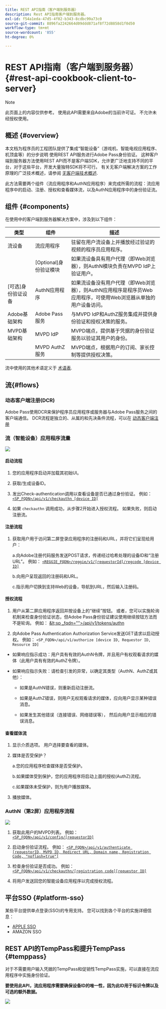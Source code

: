 ```yaml
---
title: REST API指南（客户端到服务器）
description: Rest API指南客户端到服务器。
exl-id: f54a1eda-47d5-4f02-b343-8cdbc99a73c0
source-git-commit: 8896fa2242664d09ddd871af8f72d8858d1f0d50
workflow-type: tm+mt
source-wordcount: '855'
ht-degree: 0%

---
```


# REST API指南（客户端到服务器） {#rest-api-cookbook-client-to-server}

>[!NOTE]
>
>此页面上的内容仅供参考。 使用此API需要来自Adobe的当前许可证。 不允许未经授权使用。


## 概述 {#overview}

本文档为程序员的工程团队提供了集成“智能设备”（游戏机、智能电视应用程序、机顶盒等）的分步说明 使用REST API服务进行Adobe Pass身份验证。 这种客户端到服务器方法使用REST API而不是客户端SDK，允许更广泛地支持不同的平台，对于这些平台，开发大量独特SDK将不可行。 有关无客户端解决方案的工作原理的广泛技术概述，请参阅 [无客户端技术概述](/help/authentication/rest-api-overview.md).


此方法需要两个组件（流应用程序和AuthN应用程序）来完成所需的流程：流应用程序中的启动、注册、授权和查看媒体流，以及AuthN应用程序中的身份验证流。

## 组件 {#components}

在使用中的客户端到服务器解决方案中，涉及到以下组件：



| 类型 | 组件 | 描述 |
| --- | --- | --- |
| 流设备 | 流应用程序 | 驻留在用户流设备上并播放经过验证的视频的程序员应用程序。 |
| | \[Optional\]身份验证模块 | 如果流设备具有用户代理（即Web浏览器），则AuthN模块负责在MVPD IdP上验证用户。 |
| \[可选\]身份验证设备 | AuthN应用程序 | 如果流设备没有用户代理（即Web浏览器），则AuthN应用程序是程序员Web应用程序，可使用Web浏览器从单独的用户设备访问。 |
| Adobe基础架构 | Adobe Pass服务 | 与MVPD IdP和AuthZ服务集成并提供身份验证和授权决策的服务。 |
| MVPD基础架构 | MVPD IdP | MVPD端点，提供基于凭据的身份验证服务以验证其用户的身份。 |
| | MVPD AuthZ服务 | MVPD端点，根据用户的订阅、家长控制等提供授权决策。 |



流中使用的其他术语定义于 [术语表](/help/authentication/glossary.md).

## 流{#flows}

### 动态客户端注册(DCR)

Adobe Pass使用DCR来保护程序员应用程序或服务器与Adobe Pass服务之间的客户端通信。 DCR流程是独立的、从属的和先决条件流程，可以在 [动态客户端注册](/help/authentication/dynamic-client-registration.md)


### 流（智能设备）应用程序流量

![](assets/smart-device-app-flow.png)

#### 启动流程

1. 您的应用程序启动并加载其初始UI。

2. 获取/生成设备ID。

3. 发出Check-authentication调用以查看设备是否已通过身份验证。  例如： [`<SP_FQDN>/api/v1/checkauthn [device ID]`](/help/authentication/check-authentication-token.md)

4. 如果 `checkauthn` 调用成功，从步骤2开始进入授权流程。  如果失败，则启动注册流。



#### 注册流程

1. 获取用户用于访问第二屏登录应用程序的注册码和URL，并将它们呈现给用户：

   a.向Adobe注册代码服务发送POST请求，传递经过哈希处理的设备ID和“注册URL”。  例如： [`<REGGIE_FQDN>/reggie/v1/[requestorId]/regcode [device ID]`](/help/authentication/registration-code-request.md)

   b.向用户呈现返回的注册码和URL。

   c.指示用户切换到支持Web的设备，导航到URL，然后输入注册码。



#### 授权流程

1. 用户从第二屏应用程序返回并按设备上的“继续”按钮。 或者，您可以实施轮询机制来检查身份验证状态，但Adobe Pass身份验证建议使用继续按钮方法而不是轮询。 <!--(For information on employing a "Continue" button versus polling the Adobe Pass Authentication backend server, see the Clientless Technical Overview: Managing 2nd-Screen Workflow Transition.)--> 例如： [\&lt;sp _fqdn=&quot;&quot;>/api/v1/tokens/authn](/help/authentication/retrieve-authentication-token.md)

2. 向Adobe Pass Authentication Authorization Service发送GET请求以启动授权。 例如： `<SP_FQDN>/api/v1/authorize [device ID, Requestor ID, Resource ID]`

<!-- end list -->

* 如果响应指示成功：用户具有有效的AuthN令牌，并且用户有权观看请求的媒体（此用户具有有效的AuthZ令牌）。

* 如果响应指示失败：请检查引发的异常，以确定其类型（AuthN、AuthZ或其他）：

   * 如果是AuthN错误，则重新启动注册流。

   * 如果是AuthZ错误，则用户无权观看请求的媒体，应向用户显示某种错误消息。

   * 如果发生其他错误（连接错误、网络错误等）， 然后向用户显示相应的错误消息。



#### 查看媒体流

1. 显示介质选项。 用户选择要查看的媒体。

2. 媒体是否受保护？

   a.您的应用程序检查媒体是否受保护。

   b.如果媒体受到保护，您的应用程序将启动上面的授权(AuthZ)流程。

   c.如果媒体未受保护，则为用户播放媒体。

3. 播放媒体。


### AuthN（第2屏）应用程序流程

![](assets/secnd-screen-authn-flow.png)

1. 获取此用户的MVPD列表。 例如： [`<SP_FQDN>/api/v1/config/[requestorID]`](/help/authentication/provide-mvpd-list.md)

1. 启动身份验证流程。  例如： [`<SP_FQDN>/api/v1/authenticate [requestorID, MVPD ID, Redirect URL, Domain name, Registration Code, "noflash=true"]`](/help/authentication/initiate-authentication.md)

1. 检查身份验证是否成功。 例如：[`<SP_FQDN>/api/v1/checkauthn/[registration code][requestor ID]`](/help/authentication/check-authentication-token.md)

1. 将用户发送回您的智能设备应用程序以完成授权流程。

## 平台SSO {#platform-sso}

某些平台提供单点登录(SSO)的专用支持。 您可以找到各个平台的实施详细信息：

* [APPLE SSO](/help/authentication/apple-sso-cookbook-rest-api.md)
* AMAZON SSO

## REST API的TempPass和提升TempPass {#temppass}

对于不需要用户输入凭据的TempPass和促销性TempPass实施，可以直接在流应用程序中实施身份验证。

**要使用此API，流应用程序需要确保设备ID的唯一性，因为此ID用于标识令牌以及可选的额外数据。**


![](assets/temp-pass-promo-temppass.png)
